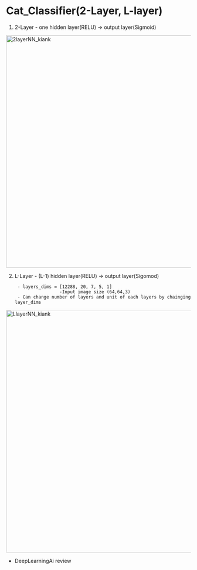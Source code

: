 # Cat_Classifier(2-Layer, L-layer)


1) 2-Layer - one hidden layer(RELU) -> output layer(Sigmoid)
<img width="631" alt="2layerNN_kiank" src="https://user-images.githubusercontent.com/48948578/83352944-09981e80-a38a-11ea-9174-4efa9c5d8cce.png">


2) L-Layer - (L-1) hidden layer(RELU) -> output layer(Sigomod)

        - layers_dims = [12288, 20, 7, 5, 1]        
                        -Input image size (64,64,3)
        - Can change number of layers and unit of each layers by chainging layer_dims
        
        
<img width="659" alt="LlayerNN_kiank" src="https://user-images.githubusercontent.com/48948578/83353111-34cf3d80-a38b-11ea-8d60-74aba6d93379.png">



* DeepLearningAi review
